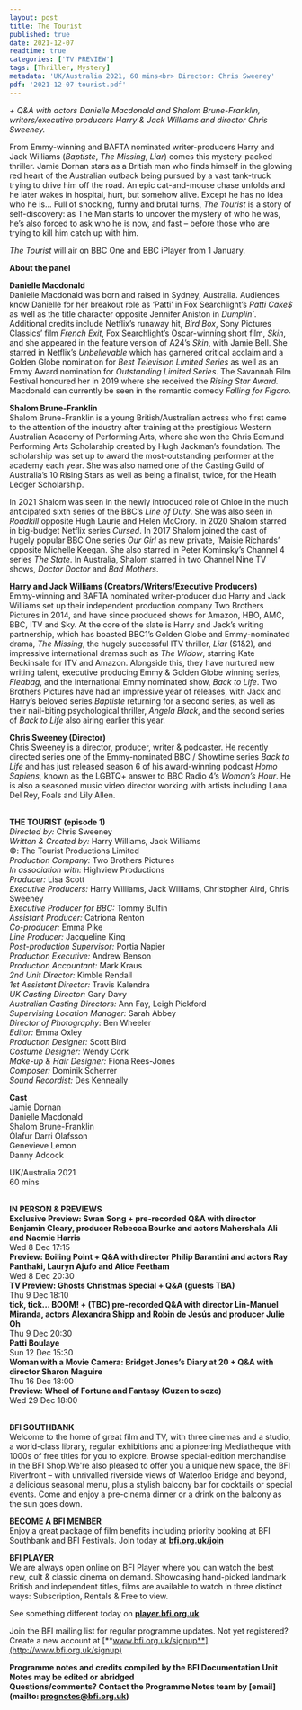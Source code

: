 ```yaml
---
layout: post
title: The Tourist
published: true
date: 2021-12-07
readtime: true
categories: ['TV PREVIEW']
tags: [Thriller, Mystery]
metadata: 'UK/Australia 2021, 60 mins<br> Director: Chris Sweeney'
pdf: '2021-12-07-tourist.pdf'
---
```


_+ Q&A with actors Danielle Macdonald and Shalom  Brune-Franklin, writers/executive producers Harry & Jack Williams and  director Chris Sweeney._

From Emmy-winning and BAFTA nominated writer-producers Harry and Jack Williams (_Baptiste_, _The Missing_, _Liar_) comes this mystery-packed thriller. Jamie Dornan stars as a British man who finds himself in the glowing red heart of the Australian outback being pursued by a vast tank-truck trying to drive him off the road. An epic cat-and-mouse chase unfolds and he later wakes in hospital, hurt, but somehow alive. Except he has no idea who he is... Full of shocking, funny and brutal turns, _The Tourist_ is a story of self-discovery: as The Man starts to uncover the mystery of who he was, he’s also forced to ask who he is now, and fast – before those who are trying to kill him catch up with him.

_The Tourist_ will air on BBC One and BBC iPlayer from 1 January.

**About the panel**

**Danielle Macdonald**  
Danielle Macdonald was born and raised in Sydney, Australia. Audiences know Danielle for her breakout role as ‘Patti’ in Fox Searchlight’s _Patti Cake$_ as well as the title character opposite Jennifer Aniston in _Dumplin’_. Additional credits include Netflix’s runaway hit, _Bird Box_, Sony Pictures Classics’ film _French Exit_, Fox Searchlight’s Oscar-winning short film, _Skin_, and she appeared in the feature version of A24’s _Skin_, with Jamie Bell. She starred in Netflix’s _Unbelievable_ which has garnered critical acclaim and a Golden Globe nomination for _Best Television Limited Series_ as well as an Emmy Award nomination for _Outstanding Limited Series_. The Savannah Film Festival honoured her in 2019 where she received the _Rising Star Award._ Macdonald can currently be seen in the romantic comedy _Falling for Figaro_.

**Shalom Brune-Franklin**  
Shalom Brune-Franklin is a young British/Australian actress who first came to the attention of the industry after training at the prestigious Western Australian Academy of Performing Arts, where she won the Chris Edmund Performing Arts Scholarship created by Hugh Jackman’s foundation. The scholarship was set up to award the most-outstanding performer at the academy each year. She was also named one of the Casting Guild of Australia’s 10 Rising Stars as well as being a finalist, twice, for the Heath Ledger Scholarship.

In 2021 Shalom was seen in the newly introduced role of Chloe in the much anticipated sixth series of the BBC’s _Line of Duty_. She was also seen in _Roadkill_ opposite Hugh Laurie and Helen McCrory. In 2020 Shalom starred in big-budget Netflix series _Cursed_.  In 2017 Shalom joined the cast of hugely popular BBC One series _Our Girl_ as new private, ‘Maisie Richards’ opposite Michelle Keegan. She also starred in Peter Kominsky’s Channel 4 series _The State_. In Australia, Shalom starred in two Channel Nine TV shows, _Doctor Doctor_ and _Bad Mothers_.

**Harry and Jack Williams (Creators/Writers/Executive Producers)**  
Emmy-winning and BAFTA nominated writer-producer duo Harry and Jack Williams set up their independent production company Two Brothers Pictures in 2014, and have since produced shows for Amazon, HBO, AMC, BBC, ITV and Sky. At the core of the slate is Harry and Jack’s writing partnership, which has boasted BBC1’s Golden Globe and Emmy-nominated drama, _The Missing_, the hugely successful ITV thriller, _Liar_ (S1&2), and impressive international dramas such as _The Widow_, starring Kate Beckinsale for ITV and Amazon. Alongside this, they have nurtured new writing talent, executive producing Emmy & Golden Globe winning series, _Fleabag_, and the International Emmy nominated show, _Back to Life_. Two Brothers Pictures have had an impressive year of releases, with Jack and Harry’s beloved series _Baptiste_ returning for a second series, as well as their nail-biting psychological thriller, _Angela Black_, and the second series of _Back to Life_ also airing earlier this year.

**Chris Sweeney (Director)**  
Chris Sweeney is a director, producer, writer & podcaster. He recently directed series one of the Emmy-nominated BBC / Showtime series _Back to Life_ and has just released season 6 of his award-winning podcast _Homo Sapiens_, known as the LGBTQ+ answer to BBC Radio 4’s _Woman’s Hour_. He is also a seasoned music video director working with artists including Lana Del Rey, Foals and Lily Allen.
<br><br>

**THE TOURIST (episode 1)**<br>
_Directed by:_ Chris Sweeney<br>
_Written & Created by:_ Harry Williams, Jack Williams<br>
©: The Tourist Productions Limited<br>
_Production Company:_ Two Brothers Pictures<br>
_In association with:_ Highview Productions<br>
_Producer:_ Lisa Scott<br>
_Executive Producers:_ Harry Williams, Jack Williams, Christopher Aird, Chris Sweeney<br>
_Executive Producer for BBC:_ Tommy Bulfin<br>
_Assistant Producer:_ Catriona Renton<br>
_Co-producer:_ Emma Pike<br>
_Line Producer:_ Jacqueline King<br>
_Post-production Supervisor:_ Portia Napier<br>
_Production Executive:_ Andrew Benson<br>
_Production Accountant:_ Mark Kraus<br>
_2nd Unit Director:_ Kimble Rendall<br>
_1st Assistant Director:_ Travis Kalendra<br>
_UK Casting Director:_ Gary Davy<br>
_Australian Casting Directors:_ Ann Fay,  Leigh Pickford<br>
_Supervising Location Manager:_ Sarah Abbey<br>
_Director of Photography:_ Ben Wheeler<br>
_Editor:_ Emma Oxley<br>
_Production Designer:_ Scott Bird<br>
_Costume Designer:_ Wendy Cork<br>
_Make-up & Hair Designer:_ Fiona Rees-Jones<br>
_Composer:_ Dominik Scherrer<br>
_Sound Recordist:_ Des Kenneally<br>

**Cast**<br>
Jamie Dornan<br>
Danielle Macdonald<br>
Shalom Brune-Franklin<br>
Ólafur Darri Ólafsson<br>
Genevieve Lemon<br>
Danny Adcock<br>

UK/Australia 2021<br>
60 mins<br>
<br>

**IN PERSON & PREVIEWS**<br>
**Exclusive Preview: Swan Song + pre-recorded Q&A with director Benjamin Cleary, producer Rebecca Bourke and actors Mahershala Ali and Naomie Harris**<br>
Wed 8 Dec 17:15<br>
**Preview: Boiling Point + Q&A with director Philip Barantini and actors Ray Panthaki, Lauryn Ajufo and Alice Feetham**<br>
Wed 8 Dec 20:30<br>
**TV Preview: Ghosts Christmas Special + Q&A (guests TBA)**<br>
Thu 9 Dec 18:10<br>
**tick, tick… BOOM! + (TBC) pre-recorded Q&A with director Lin-Manuel Miranda, actors Alexandra Shipp and Robin de Jesús and producer Julie Oh**<br>
Thu 9 Dec 20:30<br>
**Patti Boulaye**<br>
Sun 12 Dec 15:30<br>
**Woman with a Movie Camera: Bridget Jones’s Diary at 20 + Q&A with director Sharon Maguire**<br>
Thu 16 Dec 18:00<br>
**Preview: Wheel of Fortune and Fantasy (Guzen to sozo)**<br>
Wed 29 Dec 18:00<br>
<br>

**BFI SOUTHBANK**  
Welcome to the home of great film and TV, with three cinemas and a studio, a world-class library, regular exhibitions and a pioneering Mediatheque with 1000s of free titles for you to explore. Browse special-edition merchandise in the BFI Shop.We&#39;re also pleased to offer you a unique new space, the BFI Riverfront – with unrivalled riverside views of Waterloo Bridge and beyond, a delicious seasonal menu, plus a stylish balcony bar for cocktails or special events. Come and enjoy a pre-cinema dinner or a drink on the balcony as the sun goes down.  

**BECOME A BFI MEMBER**  
Enjoy a great package of film benefits including priority booking at BFI Southbank and BFI Festivals. Join today at [**bfi.org.uk/join**](http://www.bfi.org.uk/join)  

**BFI PLAYER**  
 We are always open online on BFI Player where you can watch the best new, cult &amp; classic cinema on demand. Showcasing hand-picked landmark British and independent titles, films are available to watch in three distinct ways: Subscription, Rentals &amp; Free to view.  

See something different today on [**player.bfi.org.uk**](https://player.bfi.org.uk)  

Join the BFI mailing list for regular programme updates. Not yet registered? Create a new account at [**www.bfi.org.uk/signup**](http://www.bfi.org.uk/signup)

**Programme notes and credits compiled by the BFI Documentation Unit  
Notes may be edited or abridged  
Questions/comments? Contact the Programme Notes team by [email](mailto: prognotes@bfi.org.uk)**

<!--stackedit_data:
eyJoaXN0b3J5IjpbMTMyMDU4MzM4MF19
-->
